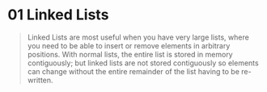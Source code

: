 # 01 Linked Lists

>Linked Lists are most useful when you have very large lists, where you need to be able to insert or remove elements in arbitrary positions. With normal lists, the entire list is stored in memory contiguously; but linked lists are not stored contiguously so elements can change without the entire remainder of the list having to be re-written.
